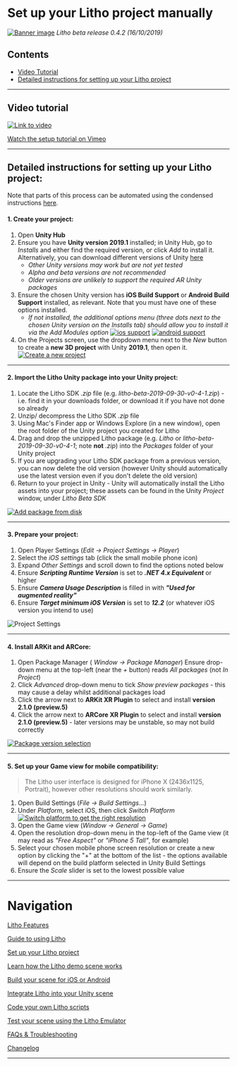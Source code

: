 # Set up your Litho project manually

[![Banner image](../Images/banner.jpg)](#)
_Litho beta release 0.4.2 (16/10/2019)_

## Contents

* [Video Tutorial](#video-tutorial)
* [Detailed instructions for setting up your Litho project](#detailed-instructions-for-setting-up-your-litho-project)

---

## Video tutorial

<a href="https://vimeo.com/368558994" target="_blank">![Link to video](../Images/Icons/vimeo_small.png)

Watch the setup tutorial on Vimeo</a>

---

## Detailed instructions for setting up your Litho project:

Note that parts of this process can be automated using the condensed instructions [here](ProjectSetup.md).


#### 1. Create your project:

1. Open **Unity Hub**
2. Ensure you have **Unity version 2019.1** installed; in Unity Hub, go to _Installs_ and either find the required version, or click _Add_ to install  it. Alternatively, you can download different versions of Unity [here](https://unity3d.com/get-unity/download/archive) 
    - _Other Unity versions may work but are not yet tested_
    - _Alpha and beta versions are not recommended_ 
    - _Older versions are unlikely to support the required AR Unity packages_
3. Ensure the chosen Unity version has **iOS Build Support** or **Android Build Support** installed, as relevant. Note that you must have one of these options installed.
    - _If not installed, the additional options menu (three dots next to the chosen Unity version on the Installs tab) should allow you to install it via the _Add Modules_ option_
    [![ios support](../Images/Editor/iOSSupport.png)](#)
    [![android support](../Images/Editor/AndroidSupport.png)](#)
4. On the Projects screen, use the dropdown menu next to the _New_ button to create a **new 3D project** with Unity **2019.1**, then open it.
[![Create a new project](../Images/Editor/CreateNewProject.png)](#)

---

#### 2. Import the Litho Unity package into your Unity project:

1. Locate the Litho SDK _.zip_ file (e.g. _litho-beta-2019-09-30-v0-4-1.zip_) - i.e. find it in your downloads folder, or download it if you have not done so already
2. Unzip/ decompress the Litho SDK _.zip_ file
3. Using Mac's Finder app or Windows Explore (in a new window), open the root folder of the Unity project you created for Litho
4. Drag and drop the unzipped Litho package (e.g. _Litho_ or _litho-beta-2019-09-30-v0-4-1_; note **not** _.zip_) into the _Packages_ folder of your Unity project
5. If you are upgrading your Litho SDK package from a previous version, you can now delete the old version (however Unity should automatically use the latest version even if you don't delete the old version)
6. Return to your project in Unity - Unity will automatically install the Litho assets into your project; these assets can be found in the Unity _Project_ window, under _Litho Beta SDK_

[![Add package from disk](../Images/Editor/DropLithoPackageIntoPackages.png)](#)

---

#### 3. Prepare your project:

1. Open Player Settings (_Edit -> Project Settings -> Player_)
2. Select the _iOS settings_ tab (click the small mobile phone icon)
3. Expand _Other Settings_ and scroll down to find the options noted below
4. Ensure **_Scripting Runtime Version_** is set to **_.NET 4.x Equivalent_** or higher
5. Ensure **_Camera Usage Description_** is filled in with **_"Used for augmented reality"_**
6. Ensure **_Target minimum iOS Version_** is set to **_12.2_** (or whatever iOS version you intend to use)

![Project Settings](../Images/Editor/ProjectSettings.png)

---

#### 4. Install ARKit and ARCore:

1. Open Package Manager ( _Window -> Package Manager_)
 Ensure drop-down menu at the top-left (near the _+_ button) reads _All packages_ (not _In Project_)
2. Click _Advanced_ drop-down menu to tick _Show preview packages_ - this may cause a delay whilst additional packages load
3. Click the arrow next to **ARKit XR Plugin** to select and install **version 2.1.0 (preview.5)**
4. Click the arrow next to **ARCore XR Plugin** to select and install **version 2.1.0 (preview.5)** - later versions may be unstable, so may not build correctly

[![Package version selection](../Images/Editor/PackageVersion.png)](#)

---

#### 5. Set up your Game view for mobile compatibility:

>The Litho user interface is designed for iPhone X (2436x1125, Portrait), however other resolutions should work similarly.

1. Open Build Settings (_File -> Build Settings..._)
2. Under _Platform_, select iOS, then click _Switch Platform_
[![Switch platform to get the right resolution](../Images/Editor/SetUpGameView.png)](#)
3. Open the Game view (_Window -> General -> Game_)
4. Open the resolution drop-down menu in the top-left of the Game view (it may read as _"Free Aspect"_ or _"iPhone 5 Tall"_, for example)
5. Select your chosen mobile phone screen resolution or create a new option by clicking the "+" at the bottom of the list - the options available will depend on the build platform selected in Unity Build Settings
6. Ensure the _Scale_ slider is set to the lowest possible value

---

# Navigation

[Litho Features](../Features/README.md)

[Guide to using Litho](UsingLitho.md)

[Set up your Litho project](ProjectSetup.md)

[Learn how the Litho demo scene works](DemoScene.md)

[Build your scene for iOS or Android](BuildInstructions.md)

[Integrate Litho into your Unity scene](UnityIntegration.md)

[Code your own Litho scripts](UnityScripting.md)

[Test your scene using the Litho Emulator](../Features/LithoEmulator.md)

[FAQs & Troubleshooting](FAQ.md)

[Changelog](../Changelog.md)

---
